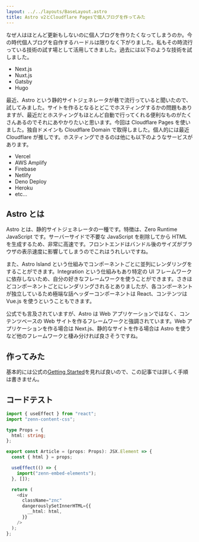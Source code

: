```yaml
---
layout: ../../layouts/BaseLayout.astro
title: Astro v2とCloudflare Pagesで個人ブログを作ってみた
---
```


なぜ人はほとんど更新もしないのに個人ブログを作りたくなってしまうのか。今の時代個人ブログを自作するハードルは限りなく下がりました。私もその時流行っている技術の試す場として活用してきました。過去には以下のような技術を試しました。

- Next.js
- Nuxt.js
- Gatsby
- Hugo

最近、Astro という静的サイトジェネレータが巷で流行っていると聞いたので、試してみました。サイトを作るとなるとどこでホスティングするかの問題もありますが、最近だとホスティングもほとんど自動で行ってくれる便利なものがたくさんあるのでそれにあやかりたいと思います。今回は Cloudflare Pages を使いました。独自ドメインも Cloudflare Domain で取得しました。個人的には最近 Cloudflare が推しです。ホスティングできるのは他にも以下のようなサービスがあります。

- Vercel
- AWS Amplify
- Firebase
- Netlify
- Deno Deploy
- Heroku
- etc...

## Astro とは

Astro とは、静的サイトジェネレータの一種です。特徴は、Zero Runtime JavaScript です。サーバーサイドで不要な JavaScript を削除してから HTML を生成するため、非常に高速です。フロントエンドはバンドル後のサイズがブラウザの表示速度に影響してしまうのでこれはうれしいですね。

また、Astro Island という仕組みでコンポーネントごとに並列にレンダリングをすることができます。Integration という仕組みもあり特定の UI フレームワークに依存しないため、自分の好きなフレームワークを使うことができます。さきほどコンポーネントごとにレンダリングされるとありましたが、各コンポーネントが独立しているため極端な話ヘッダーコンポーネントは React、コンテンツは Vue.js を使うということもできます。

公式でも言及されていますが、Astro は Web アプリケーションではなく、コンテンツベースの Web サイトを作るフレームワークと強調されています。Web アプリケーションを作る場合は Next.js、静的なサイトを作る場合は Astro を使うなど他のフレームワークと棲み分ければ良さそうですね。

## 作ってみた

基本的には公式の[Getting Started](https://docs.astro.build/en/getting-started/)を見れば良いので、この記事では詳しく手順は書きません。

## コードテスト

```typescript
import { useEffect } from "react";
import "zenn-content-css";

type Props = {
  html: string;
};

export const Article = (props: Props): JSX.Element => {
  const { html } = props;

  useEffect(() => {
    import("zenn-embed-elements");
  }, []);

  return (
    <div
      className="znc"
      dangerouslySetInnerHTML={{
        __html: html,
      }}
    />
  );
};
```

